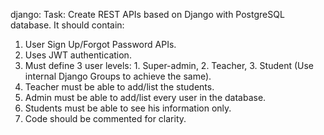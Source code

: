 django:
Task:
Create REST APIs based on Django with PostgreSQL database. It
should contain:
1. User Sign Up/Forgot Password APIs. 
2. Uses JWT authentication.
3. Must define 3 user levels: 1. Super-admin, 2. Teacher, 3. Student (Use internal Django Groups to achieve the same). 
4. Teacher must be able to add/list the students.
5. Admin must be able to add/list every user in the database. 
6. Students must be able to see his information only. 
7. Code should be commented for clarity.

